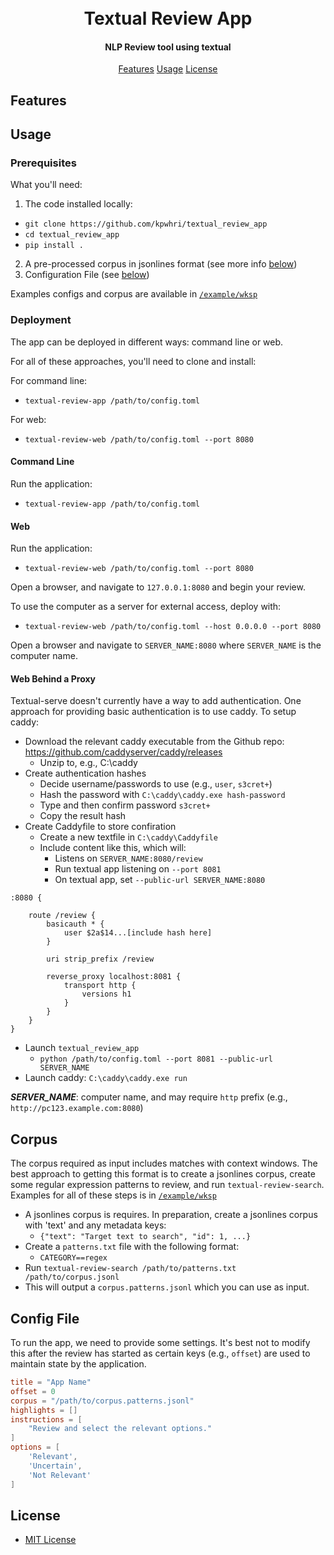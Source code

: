 
<h1 style="text-align: center;">
    <!--- img src="" --->
    <br>
    Textual Review App
    <br>
</h1>

<h4 style="text-align: center;">
    NLP Review tool using textual
</h4>

<p style="text-align: center">
    <a href="#features">Features</a>
    <a href="#usage">Usage</a>
    <a href="#license">License</a>
</p>

## Features

## Usage

### Prerequisites

What you'll need:
1. The code installed locally:
  * `git clone https://github.com/kpwhri/textual_review_app`
  * `cd textual_review_app`
  * `pip install .`
2. A pre-processed corpus in jsonlines format (see more info [below](#corpus))
3. Configuration File (see [below](#config-file))

Examples configs and corpus are available in [`/example/wksp`](/example/wksp)

### Deployment

The app can be deployed in different ways: command line or web.

For all of these approaches, you'll need to clone and install:


For command line:
* `textual-review-app /path/to/config.toml`

For web:
* `textual-review-web /path/to/config.toml --port 8080`

#### Command Line

Run the application:
* `textual-review-app /path/to/config.toml`

#### Web

Run the application:
* `textual-review-web /path/to/config.toml --port 8080`

Open a browser, and navigate to `127.0.0.1:8080` and begin your review.

To use the computer as a server for external access, deploy with:
* `textual-review-web /path/to/config.toml --host 0.0.0.0 --port 8080`

Open a browser and navigate to `SERVER_NAME:8080` where `SERVER_NAME` is the computer name.


#### Web Behind a Proxy

Textual-serve doesn't currently have a way to add authentication. One approach for providing basic authentication is to use caddy. To setup caddy:
* Download the relevant caddy executable from the Github repo: https://github.com/caddyserver/caddy/releases
  * Unzip to, e.g., C:\caddy
* Create authentication hashes
  * Decide username/passwords to use (e.g., `user`, `s3cret+`)
  * Hash the password with `C:\caddy\caddy.exe hash-password`
  * Type and then confirm password `s3cret+`
  * Copy the result hash
* Create Caddyfile to store confiration
  * Create a new textfile in `C:\caddy\Caddyfile`
  * Include content like this, which will:
    * Listens on `SERVER_NAME:8080/review`
    * Run textual app listening on `--port 8081`
    * On textual app, set `--public-url SERVER_NAME:8080`

```
:8080 {

    route /review {
        basicauth * {
            user $2a$14...[include hash here]
        }

        uri strip_prefix /review

        reverse_proxy localhost:8081 {
            transport http {
                versions h1
            }
        }
    }
}
```
* Launch `textual_review_app`
  * `python /path/to/config.toml --port 8081 --public-url SERVER_NAME`
* Launch caddy: `C:\caddy\caddy.exe run`

***SERVER_NAME***: computer name, and may require `http` prefix (e.g., `http://pc123.example.com:8080`)


## Corpus

The corpus required as input includes matches with context windows. The best approach to getting this format is to create a jsonlines corpus, create some regular expression patterns to review, and run `textual-review-search`. Examples for all of these steps is in [`/example/wksp`](/example/wksp)

* A jsonlines corpus is requires. In preparation, create a jsonlines corpus with 'text' and any metadata keys:
  * `{"text": "Target text to search", "id": 1, ...}`
* Create a `patterns.txt` file with the following format:
  * `CATEGORY==regex`
* Run `textual-review-search /path/to/patterns.txt /path/to/corpus.jsonl`
* This will output a `corpus.patterns.jsonl` which you can use as input.

## Config File

To run the app, we need to provide some settings. It's best not to modify this after the review has started as certain keys (e.g., `offset`) are used to maintain state by the application.

```toml
title = "App Name"
offset = 0
corpus = "/path/to/corpus.patterns.jsonl"
highlights = []
instructions = [
    "Review and select the relevant options."
]
options = [
    'Relevant',
    'Uncertain',
    'Not Relevant'
]
```

## License

* [MIT License](https://kpwhri.mit-license.org)

